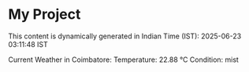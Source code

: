 # My Project

This content is dynamically generated in Indian Time (IST): 2025-06-23 03:11:48 IST


Current Weather in Coimbatore:
Temperature: 22.88 °C
Condition: mist
